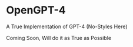 # OpenGPT-4
A True Implementation of GPT-4 (No-Styles Here)

Coming Soon, Will do it as True as Possible
